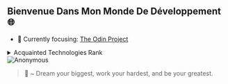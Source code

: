 ## Bienvenue Dans Mon Monde De Développement :globe_with_meridians:


- 🌱 Currently focusing: [The Odin Project](https://www.theodinproject.com/)

<details>
<summary>Acquainted Technologies Rank</summary>

| Rank | Language |
|-----:|---------------|
|     1| JavaScript |
|     2| CSS |
|     3| HTML |
|     4| React |
|     5| NodeJS|
|     6| Linux |
|     7| GIT |
|     8| Webpack |
|     9| VS Code|
|     10| ESLint |
|     11| Prettier |
|     12| Babel |
|     13| Vite |
|     14| Vercel |

</details>

<picture>
 <img alt="Anonymous" src="[https://checkmarx.com/wp-content/uploads/2020/08/shutterstock_1078387013-1240x620.jpg](https://unsplash.com/photos/blue-and-black-mask-illustration-BxELNNMN88Y)">
</picture>


> 📜 ~ Dream your biggest, work your hardest, and be your greatest.
